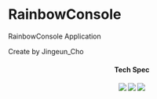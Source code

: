 # RainbowConsole
RainbowConsole Application

Create by Jingeun_Cho

<h4 align="center"> Tech Spec <h4>
<p align="center">
  <img src="https://img.shields.io/badge/Android_MVVM-3DDC84?style=for-the-badge&logoColor=white&logo=android">
  <img src="https://img.shields.io/badge/Kotlin-7F52FF?style=for-the-badge&logoColor=white&logo=kotlin">
  <img src="https://img.shields.io/badge/Firebase-FFCA28?style=for-the-badge&logoColor=white&logo=firebase"
</p>
